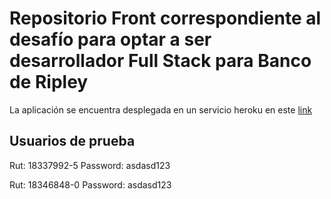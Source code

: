 # Repositorio Front correspondiente al desafío para optar a ser desarrollador Full Stack para Banco de Ripley

La aplicación se encuentra desplegada en un servicio heroku en este [link](https://be-banco-ripley.herokuapp.com/)

## Usuarios de prueba
Rut: 18337992-5
Password: asdasd123

Rut: 18346848-0
Password: asdasd123


